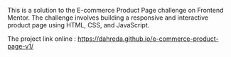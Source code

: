 This is a solution to the E-commerce Product Page challenge on Frontend Mentor.
The challenge involves building a responsive and interactive product page using HTML, CSS, and JavaScript.

The project link online : https://dahreda.github.io/e-commerce-product-page-v1/
